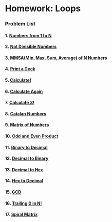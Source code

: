 Homework: Loops
===============

### Problem List

####  1. [Numbers from 1 to N](https://github.com/petyakostova/Telerik-Academy/tree/master/C%23/C%23%201/6.%20Loops-Homework/Numbers-From-1-To-N)
####  2. [Not Divisible Numbers](https://github.com/petyakostova/Telerik-Academy/tree/master/C%23/C%23%201/6.%20Loops-Homework/Not-Divisible-By-3-And-7-Numbers)
####  3. [MMSA(Min, Max, Sum, Average) of N Numbers](https://github.com/petyakostova/Telerik-Academy/tree/master/C%23/C%23%201/6.%20Loops-Homework/)
####  4. [Print a Deck](https://github.com/petyakostova/Telerik-Academy/tree/master/C%23/C%23%201/6.%20Loops-Homework/)
####  5. [Calculate!](https://github.com/petyakostova/Telerik-Academy/tree/master/C%23/C%23%201/6.%20Loops-Homework/)
####  6. [Calculate Again](https://github.com/petyakostova/Telerik-Academy/tree/master/C%23/C%23%201/6.%20Loops-Homework/)
####  7. [Calculate 3!](https://github.com/petyakostova/Telerik-Academy/tree/master/C%23/C%23%201/6.%20Loops-Homework/)
####  8. [Catalan Numbers](https://github.com/petyakostova/Telerik-Academy/tree/master/C%23/C%23%201/6.%20Loops-Homework/)
####  9. [Matrix of Numbers](https://github.com/petyakostova/Telerik-Academy/tree/master/C%23/C%23%201/6.%20Loops-Homework/)
#### 10. [Odd and Even Product](https://github.com/petyakostova/Telerik-Academy/tree/master/C%23/C%23%201/6.%20Loops-Homework/)
#### 11. [Binary to Decimal](https://github.com/petyakostova/Telerik-Academy/tree/master/C%23/C%23%201/6.%20Loops-Homework/)
#### 12. [Decimal to Binary](https://github.com/petyakostova/Telerik-Academy/tree/master/C%23/C%23%201/6.%20Loops-Homework/)
#### 13. [Decimal to Hex](https://github.com/petyakostova/Telerik-Academy/tree/master/C%23/C%23%201/6.%20Loops-Homework/)
#### 14. [Hex to Decimal](https://github.com/petyakostova/Telerik-Academy/tree/master/C%23/C%23%201/6.%20Loops-Homework/)
#### 15. [GCD](https://github.com/petyakostova/Telerik-Academy/tree/master/C%23/C%23%201/6.%20Loops-Homework/)
#### 16. [Trailing 0 in N!](https://github.com/petyakostova/Telerik-Academy/tree/master/C%23/C%23%201/6.%20Loops-Homework/)
#### 17. [Spiral Matrix](https://github.com/petyakostova/Telerik-Academy/tree/master/C%23/C%23%201/6.%20Loops-Homework/)

